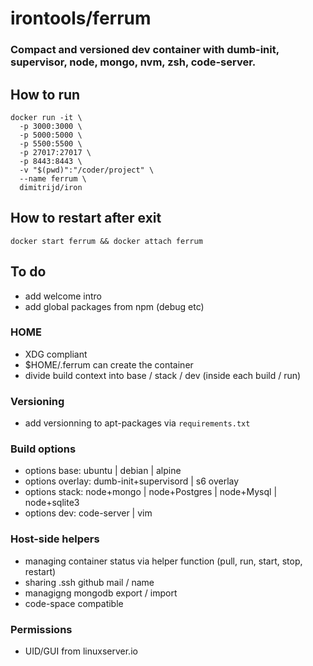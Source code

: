 # irontools/ferrum 

### Compact and versioned dev container with dumb-init, supervisor, node, mongo, nvm, zsh, code-server.


## How to run
```
docker run -it \
  -p 3000:3000 \
  -p 5000:5000 \
  -p 5500:5500 \
  -p 27017:27017 \
  -p 8443:8443 \
  -v "$(pwd)":"/coder/project" \
  --name ferrum \
  dimitrijd/iron
```

## How to restart after exit
```
docker start ferrum && docker attach ferrum
```


## To do
- add welcome intro 
- add global packages from npm (debug etc)

### HOME
- XDG compliant
- $HOME/.ferrum can create the container 
- divide build context into base / stack / dev (inside each build / run)

### Versioning
- add versionning to apt-packages via `requirements.txt`

### Build options
- options base: ubuntu | debian | alpine
- options overlay: dumb-init+supervisord | s6 overlay
- options stack: node+mongo | node+Postgres | node+Mysql | node+sqlite3
- options dev: code-server | vim

### Host-side helpers
- managing container status via helper function (pull, run, start, stop, restart)
- sharing .ssh github  mail / name
- managigng mongodb export / import
- code-space compatible

### Permissions
- UID/GUI from linuxserver.io

